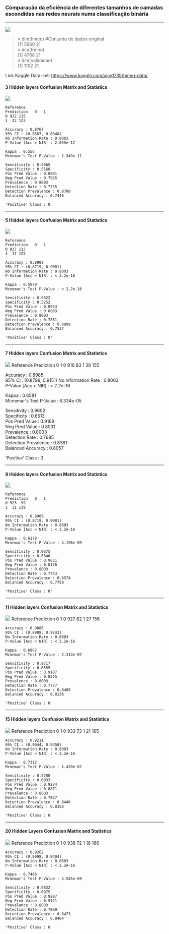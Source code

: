 ### Comparação da eficiência de diferentes tamanhos de camadas escondidas nas redes neurais numa classificação binária
---
![](https://i.imgur.com/vP4ljO5.png)

> » dim(hmeq) #Conjunto de dados original  
[1] 5960   21  
> » dim(treino)  
[1] 4768   21  
> » dim(validacao)  
[1] 1192   21

Link Kaggle Data-set: https://www.kaggle.com/ajay1735/hmeq-data/

#### 3 Hidden layers Confusion Matrix and Statistics
![](https://i.imgur.com/LPuOZVh.png)

	Reference
	Prediction   0   1
	0 922 115
	1  32 123

	Accuracy : 0.8767          
	95% CI : (0.8567, 0.8948)
	No Information Rate : 0.8003          
	P-Value [Acc > NIR] : 2.055e-12       

	Kappa : 0.556           
	Mcnemar's Test P-Value : 1.349e-11       

	Sensitivity : 0.9665          
	Specificity : 0.5168          
	Pos Pred Value : 0.8891          
	Neg Pred Value : 0.7935          
	Prevalence : 0.8003          
	Detection Rate : 0.7735          
	Detection Prevalence : 0.8700          
	Balanced Accuracy : 0.7416          

	'Positive' Class : 0
  
---

#### 5 Hidden layers Confusion Matrix and Statistics
![](https://i.imgur.com/1rk1q2n.png)

	Reference
	Prediction   0   1
	0 937 113
	1  17 125

	Accuracy : 0.8909          
	95% CI : (0.8719, 0.9081)
	No Information Rate : 0.8003          
	P-Value [Acc > NIR] : < 2.2e-16       

	Kappa : 0.5979          
	Mcnemar's Test P-Value : < 2.2e-16       

	Sensitivity : 0.9822          
	Specificity : 0.5252          
	Pos Pred Value : 0.8924          
	Neg Pred Value : 0.8803          
	Prevalence : 0.8003          
	Detection Rate : 0.7861          
	Detection Prevalence : 0.8809          
	Balanced Accuracy : 0.7537          

	'Positive' Class : 0"
  
---
#### 7 Hidden layers Confusion Matrix and Statistics
![](https://i.imgur.com/RvbGrDL.png)
  Reference
  Prediction   0   1
  0 916  83
  1  38 155

  Accuracy : 0.8985          
  95% CI : (0.8799, 0.9151)
  No Information Rate : 0.8003          
  P-Value [Acc > NIR] : < 2.2e-16       

  Kappa : 0.6581          
  Mcnemar's Test P-Value : 6.334e-05       

  Sensitivity : 0.9602          
  Specificity : 0.6513          
  Pos Pred Value : 0.9169          
  Neg Pred Value : 0.8031          
  Prevalence : 0.8003          
  Detection Rate : 0.7685          
  Detection Prevalence : 0.8381          
  Balanced Accuracy : 0.8057          

  'Positive' Class : 0
  
---
#### 9 Hidden layers Confusion Matrix and Statistics
![](https://i.imgur.com/vpxkXfh.png)

	Reference
	Prediction   0   1
	0 923  99
	1  31 139

	Accuracy : 0.8909          
	95% CI : (0.8719, 0.9081)
	No Information Rate : 0.8003          
	P-Value [Acc > NIR] : < 2.2e-16       

	Kappa : 0.6178          
	Mcnemar's Test P-Value : 4.196e-09       

	Sensitivity : 0.9675          
	Specificity : 0.5840          
	Pos Pred Value : 0.9031          
	Neg Pred Value : 0.8176          
	Prevalence : 0.8003          
	Detection Rate : 0.7743          
	Detection Prevalence : 0.8574          
	Balanced Accuracy : 0.7758          

	'Positive' Class : 0"
  
---
#### 11 Hidden layers Confusion Matrix and Statistics
![](https://i.imgur.com/T19atdF.png)
	Reference
	Prediction   0   1
	0 927  82
	1  27 156

	Accuracy : 0.9086          
	95% CI : (0.8908, 0.9243)
	No Information Rate : 0.8003          
	P-Value [Acc > NIR] : < 2.2e-16       

	Kappa : 0.6867          
	Mcnemar's Test P-Value : 2.313e-07       

	Sensitivity : 0.9717          
	Specificity : 0.6555          
	Pos Pred Value : 0.9187          
	Neg Pred Value : 0.8525          
	Prevalence : 0.8003          
	Detection Rate : 0.7777          
	Detection Prevalence : 0.8465          
	Balanced Accuracy : 0.8136          

	'Positive' Class : 0
  
---
#### 15 Hidden layers Confusion Matrix and Statistics
![](https://i.imgur.com/Fp5dy40.png)
	Reference
	Prediction   0   1
	0 933  73
	1  21 165

	Accuracy : 0.9211          
	95% CI : (0.9044, 0.9358)
	No Information Rate : 0.8003          
	P-Value [Acc > NIR] : < 2.2e-16       

	Kappa : 0.7312          
	Mcnemar's Test P-Value : 1.439e-07       

	Sensitivity : 0.9780          
	Specificity : 0.6933          
	Pos Pred Value : 0.9274          
	Neg Pred Value : 0.8871          
	Prevalence : 0.8003          
	Detection Rate : 0.7827          
	Detection Prevalence : 0.8440          
	Balanced Accuracy : 0.8356          

	'Positive' Class : 0
  
---
#### 20 Hidden Layers Confusion Matrix and Statistics
![](https://i.imgur.com/8K6leAw.png)
	Reference
	Prediction   0   1
	0 938  72
	1  16 166

	Accuracy : 0.9262          
	95% CI : (0.9098, 0.9404)
	No Information Rate : 0.8003          
	P-Value [Acc > NIR] : < 2.2e-16       

	Kappa : 0.7466          
	Mcnemar's Test P-Value : 4.545e-09       

	Sensitivity : 0.9832          
	Specificity : 0.6975          
	Pos Pred Value : 0.9287          
	Neg Pred Value : 0.9121          
	Prevalence : 0.8003          
	Detection Rate : 0.7869          
	Detection Prevalence : 0.8473          
	Balanced Accuracy : 0.8404          

	'Positive' Class : 0
